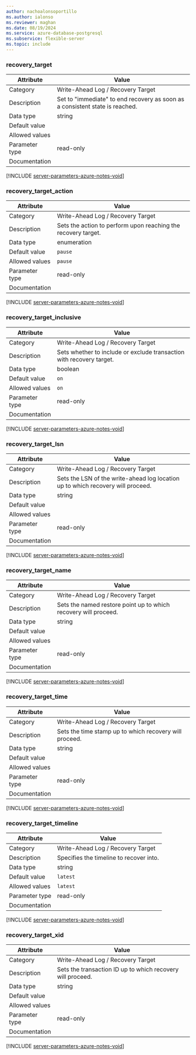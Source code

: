 ```yaml
---
author: nachoalonsoportillo
ms.author: ialonso
ms.reviewer: maghan
ms.date: 08/19/2024
ms.service: azure-database-postgresql
ms.subservice: flexible-server
ms.topic: include
---
```

### recovery_target

| Attribute      | Value                                                      |
|----------------|------------------------------------------------------------|
| Category       | Write-Ahead Log / Recovery Target |
| Description    | Set to \"immediate\" to end recovery as soon as a consistent state is reached.  |
| Data type      | string      |
| Default value  |               |
| Allowed values |                |
| Parameter type | read-only      |
| Documentation  |               |


[!INCLUDE [server-parameters-azure-notes-void](./server-parameters-azure-notes-void.md)]



### recovery_target_action

| Attribute      | Value                                                      |
|----------------|------------------------------------------------------------|
| Category       | Write-Ahead Log / Recovery Target |
| Description    | Sets the action to perform upon reaching the recovery target.                   |
| Data type      | enumeration |
| Default value  | `pause`       |
| Allowed values | `pause`        |
| Parameter type | read-only      |
| Documentation  |               |


[!INCLUDE [server-parameters-azure-notes-void](./server-parameters-azure-notes-void.md)]



### recovery_target_inclusive

| Attribute      | Value                                                      |
|----------------|------------------------------------------------------------|
| Category       | Write-Ahead Log / Recovery Target |
| Description    | Sets whether to include or exclude transaction with recovery target.            |
| Data type      | boolean     |
| Default value  | `on`          |
| Allowed values | `on`           |
| Parameter type | read-only      |
| Documentation  |               |


[!INCLUDE [server-parameters-azure-notes-void](./server-parameters-azure-notes-void.md)]



### recovery_target_lsn

| Attribute      | Value                                                      |
|----------------|------------------------------------------------------------|
| Category       | Write-Ahead Log / Recovery Target |
| Description    | Sets the LSN of the write-ahead log location up to which recovery will proceed. |
| Data type      | string      |
| Default value  |               |
| Allowed values |                |
| Parameter type | read-only      |
| Documentation  |               |


[!INCLUDE [server-parameters-azure-notes-void](./server-parameters-azure-notes-void.md)]



### recovery_target_name

| Attribute      | Value                                                      |
|----------------|------------------------------------------------------------|
| Category       | Write-Ahead Log / Recovery Target |
| Description    | Sets the named restore point up to which recovery will proceed.                 |
| Data type      | string      |
| Default value  |               |
| Allowed values |                |
| Parameter type | read-only      |
| Documentation  |               |


[!INCLUDE [server-parameters-azure-notes-void](./server-parameters-azure-notes-void.md)]



### recovery_target_time

| Attribute      | Value                                                      |
|----------------|------------------------------------------------------------|
| Category       | Write-Ahead Log / Recovery Target |
| Description    | Sets the time stamp up to which recovery will proceed.                          |
| Data type      | string      |
| Default value  |               |
| Allowed values |                |
| Parameter type | read-only      |
| Documentation  |               |


[!INCLUDE [server-parameters-azure-notes-void](./server-parameters-azure-notes-void.md)]



### recovery_target_timeline

| Attribute      | Value                                                      |
|----------------|------------------------------------------------------------|
| Category       | Write-Ahead Log / Recovery Target |
| Description    | Specifies the timeline to recover into.                                         |
| Data type      | string      |
| Default value  | `latest`      |
| Allowed values | `latest`       |
| Parameter type | read-only      |
| Documentation  |               |


[!INCLUDE [server-parameters-azure-notes-void](./server-parameters-azure-notes-void.md)]



### recovery_target_xid

| Attribute      | Value                                                      |
|----------------|------------------------------------------------------------|
| Category       | Write-Ahead Log / Recovery Target |
| Description    | Sets the transaction ID up to which recovery will proceed.                      |
| Data type      | string      |
| Default value  |               |
| Allowed values |                |
| Parameter type | read-only      |
| Documentation  |               |


[!INCLUDE [server-parameters-azure-notes-void](./server-parameters-azure-notes-void.md)]



